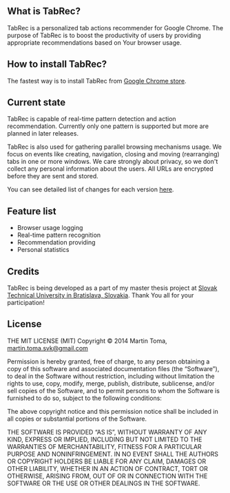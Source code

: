 What is TabRec?
---
TabRec is a personalized tab actions recommender for Google Chrome. The purpose of TabRec is to boost the productivity
of users by providing appropriate recommendations based on Your browser usage.

How to install TabRec?
---
The fastest way is to install TabRec from [Google Chrome store](http://tabber.fiit.stuba.sk:9292).

Current state
---
TabRec is capable of real-time pattern detection and action recommendation. Currently only one pattern
is supported but more are planned in later releases.

TabRec is also used for gathering parallel browsing mechanisms usage.
We focus on events like creating, navigation, closing and moving (rearranging) tabs in one or more windows.
We care strongly about privacy, so we don't collect any personal information about the users.
All URLs are encrypted before they are sent and stored.

You can see detailed list of changes for each version [here](CHANGELOG.md).

Feature list
---

* Browser usage logging
* Real-time pattern recognition
* Recommendation providing
* Personal statistics

Credits
---
TabRec is being developed as a part of my master thesis project at
[Slovak Technical University in Bratislava, Slovakia](http://www.fiit.stuba.sk). Thank You all for your participation!

License
--

THE MIT LICENSE (MIT) Copyright © 2014 Martin Toma, martin.toma.svk@gmail.com

Permission is hereby granted, free of charge, to any person obtaining a copy of this software and associated documentation files (the “Software”), to deal in the Software without restriction, including without limitation the rights to use, copy, modify, merge, publish, distribute, sublicense, and/or sell copies of the Software, and to permit persons to whom the Software is furnished to do so, subject to the following conditions:

The above copyright notice and this permission notice shall be included in all copies or substantial portions of the Software.

THE SOFTWARE IS PROVIDED “AS IS”, WITHOUT WARRANTY OF ANY KIND, EXPRESS OR IMPLIED, INCLUDING BUT NOT LIMITED TO THE WARRANTIES OF MERCHANTABILITY, FITNESS FOR A PARTICULAR PURPOSE AND NONINFRINGEMENT. IN NO EVENT SHALL THE AUTHORS OR COPYRIGHT HOLDERS BE LIABLE FOR ANY CLAIM, DAMAGES OR OTHER LIABILITY, WHETHER IN AN ACTION OF CONTRACT, TORT OR OTHERWISE, ARISING FROM, OUT OF OR IN CONNECTION WITH THE SOFTWARE OR THE USE OR OTHER DEALINGS IN THE SOFTWARE.

